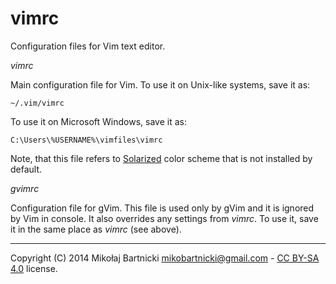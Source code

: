 vimrc
=====

Configuration files for Vim text editor.

*vimrc*

Main configuration file for Vim. To use it on Unix-like systems, save it as:

`~/.vim/vimrc`

To use it on Microsoft Windows, save it as:

`C:\Users\%USERNAME%\vimfiles\vimrc`

Note, that this file refers to [Solarized][01] color scheme that is not
installed by default.

*gvimrc*

Configuration file for gVim. This file is used only by gVim and it is ignored
by Vim in console. It also overrides any settings from *vimrc*. To use it, save
it in the same place as *vimrc* (see above).

-------------------------------------------------------------------------------
Copyright (C) 2014 Mikołaj Bartnicki <mikobartnicki@gmail.com> -
[CC BY-SA 4.0][02] license.

[01]:http://ethanschoonover.com/solarized
[02]:https://creativecommons.org/licenses/by-sa/4.0/
